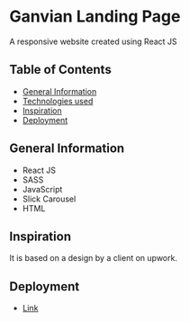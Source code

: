 # Ganvian Landing Page

A responsive website created using React JS

## Table of Contents

- [General Information](#general-information)
- [Technologies used](#technologies-used)
- [Inspiration](#inspiration)
- [Deployment](#deployment)

## General Information

- React JS
- SASS
- JavaScript
- Slick Carousel
- HTML

## Inspiration

It is based on a design by a client on upwork.

## Deployment

- [Link](https://ganvian-prototype.netlify.app/)
